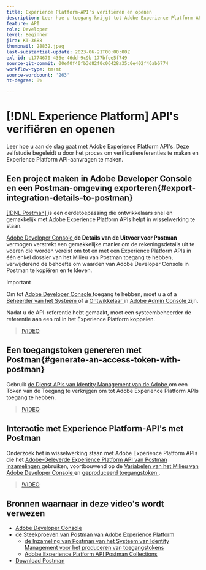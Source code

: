 ```yaml
---
title: Experience Platform-API's verifiëren en openen
description: Leer hoe u toegang krijgt tot Adobe Experience Platform-API's.
feature: API
role: Developer
level: Beginner
jira: KT-3688
thumbnail: 28832.jpeg
last-substantial-update: 2023-06-21T00:00:00Z
exl-id: c1774670-436e-46dd-9c9b-177bfee5f749
source-git-commit: 00ef0f40fb3d82f0c06428a35c0e402f46ab6774
workflow-type: tm+mt
source-wordcount: '263'
ht-degree: 8%

---
```


# [!DNL Experience Platform] API&#39;s verifiëren en openen

Leer hoe u aan de slag gaat met Adobe Experience Platform API&#39;s. Deze zelfstudie begeleidt u door het proces om verificatiereferenties te maken en Experience Platform API-aanvragen te maken.

## Een project maken in Adobe Developer Console en een Postman-omgeving exporteren{#export-integration-details-to-postman}

[[!DNL Postman] ](https://www.postman.com/) is een derdetoepassing die ontwikkelaars snel en gemakkelijk met Adobe Experience Platform APIs helpt in wisselwerking te staan.

[ Adobe Developer Console ](https://developer.adobe.com/console/home) **de Details van de Uitvoer voor Postman** vermogen verstrekt een gemakkelijke manier om de rekeningsdetails uit te voeren die worden vereist om tot en met een Experience Platform APIs in één enkel dossier van het Milieu van Postman toegang te hebben, verwijderend de behoefte om waarden van Adobe Developer Console in Postman te kopiëren en te kleven.

>[!IMPORTANT]
>
>Om tot [ Adobe Developer Console ](https://developer.adobe.com/console/home) toegang te hebben, moet u a of a [ Beheerder van het Systeem ](https://helpx.adobe.com/enterprise/using/admin-roles.html) of a [ Ontwikkelaar ](https://helpx.adobe.com/enterprise/using/manage-developers.html#:~:text=Add%20developers%20to%20a%20single%20product%20profile&amp;text=In%20the%20Admin%20Console%2C%20navigate,in%20the%20upper%2Dright%20corner.) in [ Adobe Admin Console ](https://adminconsole.adobe.com) zijn.
>
> Nadat u de API-referentie hebt gemaakt, moet een systeembeheerder de referentie aan een rol in het Experience Platform koppelen.

>[!VIDEO](https://video.tv.adobe.com/v/28832/?learn=on)

## Een toegangstoken genereren met Postman{#generate-an-access-token-with-postman}

Gebruik [ de Dienst APIs van Identity Management van de Adobe ](https://github.com/adobe/experience-platform-postman-samples/tree/master/apis/ims?lang=nl) om een Token van de Toegang te verkrijgen om tot Adobe Experience Platform APIs toegang te hebben.

>[!VIDEO](https://video.tv.adobe.com/v/29698/?learn=on)


## Interactie met Experience Platform-API&#39;s met Postman

Onderzoek het in wisselwerking staan met Adobe Experience Platform APIs die het [ Adobe-Geleverde Experience Platform API van Postman inzamelingen ](https://github.com/adobe/experience-platform-postman-samples/tree/master/apis/experience-platform) gebruiken, voortbouwend op de [ Variabelen van het Milieu van Adobe Developer Console ](#export-integration-details-to-postman) en [ geproduceerd toegangstoken ](#generate-an-access-token-with-postman).

>[!VIDEO](https://video.tv.adobe.com/v/29704/?learn=on)


## Bronnen waarnaar in deze video&#39;s wordt verwezen

* [Adobe Developer Console](https://developer.adobe.com/console/home)
* [ de Steekproeven van Postman van Adobe Experience Platform ](https://github.com/adobe/experience-platform-postman-samples)
   * [ de Inzameling van Postman van het Systeem van Identity Management voor het produceren van toegangstokens ](https://github.com/adobe/experience-platform-postman-samples/tree/master/apis/ims?lang=nl)
   * [ Adobe Experience Platform API Postman Collections ](https://github.com/adobe/experience-platform-postman-samples/tree/master/apis/experience-platform)
* [ Download Postman ](https://www.postman.com/)
